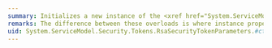 ```yaml
---
summary: Initializes a new instance of the <xref href="System.ServiceModel.Security.Tokens.RsaSecurityTokenParameters"></xref> class.
remarks: The difference between these overloads is where instance property values come from. <xref:System.ServiceModel.Security.Tokens.RsaSecurityTokenParameters.%23ctor%2A> sets them to their default values. <xref:System.ServiceModel.Security.Tokens.RsaSecurityTokenParameters.%23ctor%2A> takes them from the instance referenced by the input parameter.
uid: System.ServiceModel.Security.Tokens.RsaSecurityTokenParameters.#ctor*
---
```

